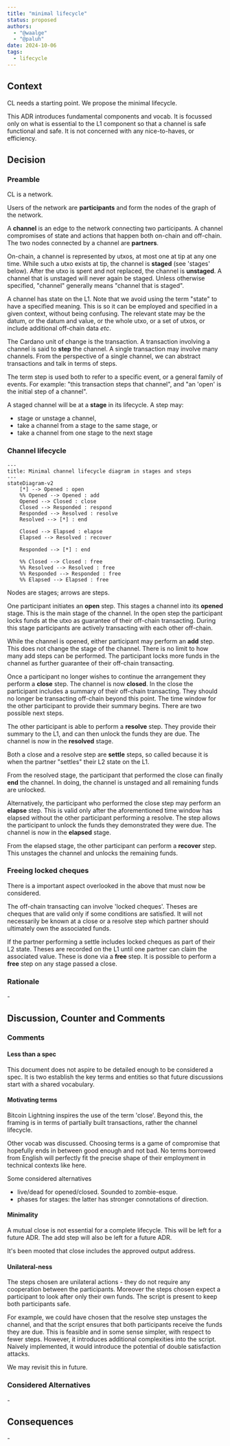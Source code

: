 ```yaml
---
title: "minimal lifecycle"
status: proposed
authors:
  - "@waalge"
  - "@paluh"
date: 2024-10-06
tags:
  - lifecycle
---
```


## Context

CL needs a starting point. We propose the minimal lifecycle.

This ADR introduces fundamental components and vocab. It is focussed only on
what is essential to the L1 component so that a channel is safe functional and
safe. It is not concerned with any nice-to-haves, or efficiency.

## Decision

### Preamble

CL is a network.

Users of the network are **participants** and form the nodes of the graph of the
network.

A **channel** is an edge to the network connecting two participants. A channel
compromises of state and actions that happen both on-chain and off-chain. The
two nodes connected by a channel are **partners**.

On-chain, a channel is represented by utxos, at most one at tip at any one time.
While such a utxo exists at tip, the channel is **staged** (see 'stages' below).
After the utxo is spent and not replaced, the channel is **unstaged**. A channel
that is unstaged will never again be staged. Unless otherwise specified,
"channel" generally means "channel that is staged".

A channel has state on the L1. Note that we avoid using the term "state" to have
a specified meaning. This is so it can be employed and specified in a given
context, without being confusing. The relevant state may be the datum, or the
datum and value, or the whole utxo, or a set of utxos, or include additional
off-chain data _etc_.

The Cardano unit of change is the transaction. A transaction involving a channel
is said to **step** the channel. A single transaction may involve many channels.
From the perspective of a single channel, we can abstract transactions and talk
in terms of steps.

The term step is used both to refer to a specific event, or a general family of
events. For example: "this transaction steps that channel", and "an 'open' is
the initial step of a channel".

A staged channel will be at a **stage** in its lifecycle. A step may:

- stage or unstage a channel,
- take a channel from a stage to the same stage, or
- take a channel from one stage to the next stage

### Channel lifecycle

```mermaid
---
title: Minimal channel lifecycle diagram in stages and steps
---
stateDiagram-v2
    [*] --> Opened : open
    %% Opened --> Opened : add
    Opened --> Closed : close
    Closed --> Responded : respond
    Responded --> Resolved : resolve
    Resolved --> [*] : end

    Closed --> Elapsed : elapse
    Elapsed --> Resolved : recover

    Responded --> [*] : end

    %% Closed --> Closed : free
    %% Resolved --> Resolved : free
    %% Responded --> Responded : free
    %% Elapsed --> Elapsed : free
```

Nodes are stages; arrows are steps.

One participant initiates an **open** step. This stages a channel into its
**opened** stage. This is the main stage of the channel. In the open step the
participant locks funds at the utxo as guarantee of their off-chain transacting.
During this stage participants are actively transacting with each other
off-chain.

While the channel is opened, either participant may perform an **add** step.
This does not change the stage of the channel. There is no limit to how many add
steps can be performed. The participant locks more funds in the channel as
further guarantee of their off-chain transacting.

Once a participant no longer wishes to continue the arrangement they perform a
**close** step. The channel is now **closed**. In the close the participant
includes a summary of their off-chain transacting. They should no longer be
transacting off-chain beyond this point. The time window for the other
participant to provide their summary begins. There are two possible next steps.

The other participant is able to perform a **resolve** step. They provide their
summary to the L1, and can then unlock the funds they are due. The channel is
now in the **resolved** stage.

Both a close and a resolve step are **settle** steps, so called because it is
when the partner "settles" their L2 state on the L1.

From the resolved stage, the participant that performed the close can finally
**end** the channel. In doing, the channel is unstaged and all remaining funds
are unlocked.

Alternatively, the participant who performed the close step may perform an
**elapse** step. This is valid only after the aforementioned time window has
elapsed without the other participant performing a resolve. The step allows the
participant to unlock the funds they demonstrated they were due. The channel is
now in the **elapsed** stage.

From the elapsed stage, the other participant can perform a **recover** step.
This unstages the channel and unlocks the remaining funds.

### Freeing locked cheques

There is a important aspect overlooked in the above that must now be considered.

The off-chain transacting can involve 'locked cheques'. Theses are cheques that
are valid only if some conditions are satisfied. It will not necessarily be
known at a close or a resolve step which partner should ultimately own the
associated funds.

If the partner performing a settle includes locked cheques as part of their L2
state. Theses are recorded on the L1 until one partner can claim the associated
value. These is done via a **free** step. It is possible to perform a **free**
step on any stage passed a close.

### Rationale

\-

## Discussion, Counter and Comments

### Comments

#### Less than a spec

This document does not aspire to be detailed enough to be considered a spec. It
is two establish the key terms and entities so that future discussions start
with a shared vocabulary.

#### Motivating terms

Bitcoin Lightning inspires the use of the term 'close'. Beyond this, the framing
is in terms of partially built transactions, rather the channel lifecycle.

Other vocab was discussed. Choosing terms is a game of compromise that hopefully
ends in between good enough and not bad. No terms borrowed from English will
perfectly fit the precise shape of their employment in technical contexts like
here.

Some considered alternatives

- live/dead for opened/closed. Sounded to zombie-esque.
- phases for stages: the latter has stronger connotations of direction.

#### Minimality

A mutual close is not essential for a complete lifecycle. This will be left for
a future ADR. The add step will also be left for a future ADR.

It's been mooted that close includes the approved output address.

#### Unilateral-ness

The steps chosen are unilateral actions - they do not require any cooperation
between the participants. Moreover the steps chosen expect a participant to look
after only their own funds. The script is present to keep both participants
safe.

For example, we could have chosen that the resolve step unstages the channel,
and that the script ensures that both participants receive the funds they are
due. This is feasible and in some sense simpler, with respect to fewer steps.
However, it introduces additional complexities into the script. Naively
implemented, it would introduce the potential of double satisfaction attacks.

We may revisit this in future.

### Considered Alternatives

\-

## Consequences

\-
